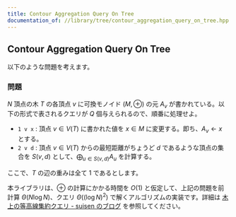 ```yaml
---
title: Contour Aggregation Query On Tree
documentation_of: //library/tree/contour_aggregation_query_on_tree.hpp
---
```


## Contour Aggregation Query On Tree

以下のような問題を考えます。

### 問題

$N$ 頂点の木 $T$ の各頂点 $v$ に可換モノイド $(M,\oplus)$ の元 $A _ v$ が書かれている。以下の形式で表されるクエリが $Q$ 個与えられるので、順番に処理せよ。

- `1 v x` : 頂点 $v\in V(T)$ に書かれた値を $x\in M$ に変更する。即ち、$A _ v \leftarrow x$ とする。
- `2 v d` : 頂点 $v\in V(T)$ からの最短距離がちょうど $d$ であるような頂点の集合を $S(v,d)$ として、$\displaystyle \bigoplus _ { u \in S (v,d) } A _ u$ を計算する。

ここで、$T$ の辺の重みは全て $1$ であるとします。

本ライブラリは、$\oplus$ の計算にかかる時間を $O(1)$ と仮定して、上記の問題を前計算 $\Theta(N \log N)$、クエリ $\Theta( (\log N) ^ 2 )$ で解くアルゴリズムの実装です。詳細は [木上の等高線集約クエリ - suisen のブログ](https://suisen-kyopro.hatenablog.com/entry/2022/03/21/220009) を参照してください。

